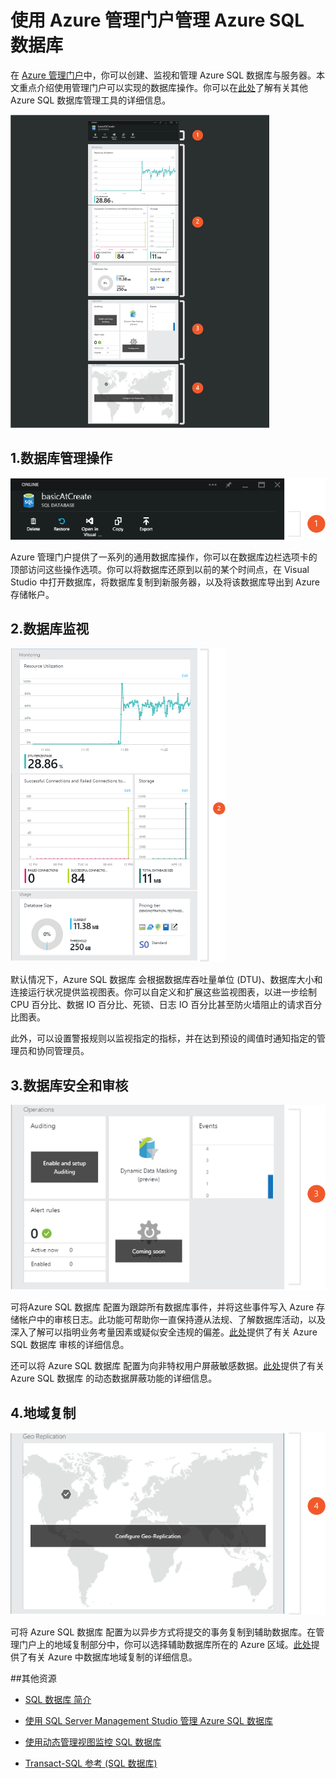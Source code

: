 <properties
	pageTitle="使用 Azure 管理门户管理 Azure SQL 数据库"
	description="了解如何使用 Azure 管理门户管理云中的关系数据库。"
	services="sql-database"
	documentationCenter=""
	authors="stevestein"
	manager="jeffreyg"
	editor=""/>

<tags
	ms.service="sql-database"
	ms.date="04/14/2015"
	wacn.date="06/30/2015"/>


# 使用 Azure 管理门户管理 Azure SQL 数据库

在 [Azure 管理门户][Management Portal]中，你可以创建、监视和管理 Azure SQL 数据库与服务器。本文重点介绍使用管理门户可以实现的数据库操作。你可以在[此处][AzureDb management overview]了解有关其他 Azure SQL 数据库管理工具的详细信息。

![数据库概述](./media/sql-database-manage-portal/sqldatabase_annotated.png)

## 1.数据库管理操作
![数据库管理操作](./media/sql-database-manage-portal/sqldatabase_actions.png)

Azure 管理门户提供了一系列的通用数据库操作，你可以在数据库边栏选项卡的顶部访问这些操作选项。你可以将数据库还原到以前的某个时间点，在 Visual Studio 中打开数据库，将数据库复制到新服务器，以及将该数据库导出到 Azure 存储帐户。

## 2.数据库监视
![数据库监视](./media/sql-database-manage-portal/sqldatabase_monitoring.png)

默认情况下，Azure SQL 数据库 会根据数据库吞吐量单位 (DTU)、数据库大小和连接运行状况提供监视图表。你可以自定义和扩展这些监视图表，以进一步绘制 CPU 百分比、数据 IO 百分比、死锁、日志 IO 百分比甚至防火墙阻止的请求百分比图表。

此外，可以设置警报规则以监视指定的指标，并在达到预设的阈值时通知指定的管理员和协同管理员。

## 3.数据库安全和审核
![数据库安全](./media/sql-database-manage-portal/sqldatabase_security.png)

可将Azure SQL 数据库 配置为跟踪所有数据库事件，并将这些事件写入 Azure 存储帐户中的审核日志。此功能可帮助你一直保持遵从法规、了解数据库活动，以及深入了解可以指明业务考量因素或疑似安全违规的偏差。[此处][AzureDb Auditing]提供了有关 Azure SQL 数据库 审核的详细信息。

还可以将 Azure SQL 数据库 配置为向非特权用户屏蔽敏感数据。[此处][AzureDb datamasking]提供了有关 Azure SQL 数据库 的动态数据屏蔽功能的详细信息。

## 4.地域复制
![地域复制](./media/sql-database-manage-portal/sqldatabase_georeplication.png)

可将 Azure SQL 数据库 配置为以异步方式将提交的事务复制到辅助数据库。在管理门户上的地域复制部分中，你可以选择辅助数据库所在的 Azure 区域。[此处][Database geo-replication]提供了有关 Azure 中数据库地域复制的详细信息。

##其他资源
* [SQL 数据库 简介][]
* [使用 SQL Server Management Studio 管理 Azure SQL 数据库][]
* [使用动态管理视图监控 SQL 数据库][]
* [Transact-SQL 参考 (SQL 数据库)][]


  [Management Portal]: https://manage.windowsazure.cn
  [AzureDb management overview]: http://azure.microsoft.com/blog/2014/12/22/client-tooling-updates-for-azure-sql-database/
  [SQL 数据库 简介]: /documentation/services/sql-databases
  [Database geo-replication]: http://azure.microsoft.com/blog/2014/07/12/spotlight-on-sql-database-active-geo-replication/
  [使用 SQL Server Management Studio 管理 Azure SQL 数据库]: sql-database-manage-azure-ssms
  [使用动态管理视图监控 SQL 数据库]: http://msdn.microsoft.com/zh-cn/library/windowsazure/ff394114.aspx
  [Transact-SQL 参考 (SQL 数据库)]: http://msdn.microsoft.com/zh-cn/library/bb510741(v=sql.120).aspx
  [AzureDb Auditing]: /documentation/articles/sql-database-auditing-get-started
  [AzureDb datamasking]: /documentation/articles/sql-database-dynamic-data-masking-get-started
<!---HONumber=61-->